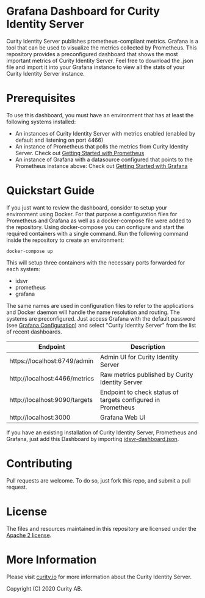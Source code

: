 # Grafana Dashboard for Curity Identity Server

Curity Identity Server publishes prometheus-compliant metrics. Grafana is a tool that can be used to visualize the metrics collected by Prometheus.
This repository provides a preconfigured dashboard that shows the most important metrics of Curity Identity Server. Feel free to download the .json file and import it into your Grafana instance to view all the stats of your Curity Identity Server instance.

# Prerequisites

To use this dashboard, you must have an environment that has at least the following systems installed:

* An instances of Curity Identity Server with metrics enabled (enabled by default and listening on port 4466)
* An instance of Prometheus that polls the metrics from Curity Identity Server.
Check out [Getting Started with Prometheus](https://prometheus.io/docs/prometheus/latest/getting_started/)
* An instance of Grafana with a datasource configured that points to the Prometheus instance above:
Check out [Getting Started with Grafana](https://grafana.com/docs/grafana/latest/guides/getting_started/)

# Quickstart Guide
If you just want to review the dashboard, consider to setup your environment using Docker. For that purpose a configuration files for Prometheus and Grafana as well as a docker-compose file were added to the repository. Using docker-compose you can configure and start the required containers with a single command.
Run the following command inside the repository to create an environment:

```
docker-compose up
```

This will setup three containers with the necessary ports forwarded for each system:
* idsvr
* prometheus
* grafana

The same names are used in configuration files to refer to the applications and Docker daemon will handle the name resolution and routing.
The systems are preconfigured. Just access Grafana with the default password (see [Grafana Configuration](https://grafana.com/docs/grafana/latest/installation/configuration/#admin-user)) and select "Curity Identity Server" from the list of recent dashboards.

| Endpoint                       | Description                                                  |
|--------------------------------|--------------------------------------------------------------|
| https://localhost:6749/admin   | Admin UI for Curity Identity Server
| http://localhost:4466/metrics  | Raw metrics published by Curity Identity Server              |
| http://localhost:9090/targets  | Endpoint to check status of targets configured in Prometheus |
| http://localhost:3000          | Grafana Web UI                                               |

If you have an existing installation of Curity Identity Server, Prometheus and Grafana, just add this Dashboard by importing [idsvr-dashboard.json](idsvr-dashboard.json).

# Contributing

Pull requests are welcome. To do so, just fork this repo, and submit a pull request.

# License

The files and resources maintained in this repository are licensed under the [Apache 2 license](LICENSE).

# More Information

Please visit [curity.io](https://curity.io/) for more information about the Curity Identity Server.

Copyright (C) 2020 Curity AB.
